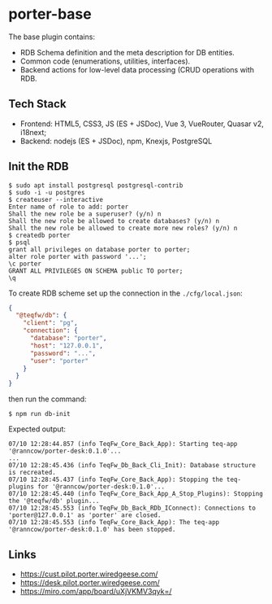 # porter-base

The base plugin contains:

* RDB Schema definition and the meta description for DB entities.
* Common code (enumerations, utilities, interfaces).
* Backend actions for low-level data processing (CRUD operations with RDB.

## Tech Stack

* Frontend: HTML5, CSS3, JS (ES + JSDoc), Vue 3, VueRouter, Quasar v2, i18next;
* Backend: nodejs (ES + JSDoc), npm, Knexjs, PostgreSQL

## Init the RDB

```shell
$ sudo apt install postgresql postgresql-contrib
$ sudo -i -u postgres
$ createuser --interactive
Enter name of role to add: porter
Shall the new role be a superuser? (y/n) n
Shall the new role be allowed to create databases? (y/n) n
Shall the new role be allowed to create more new roles? (y/n) n
$ createdb porter
$ psql
grant all privileges on database porter to porter;
alter role porter with password '...';
\c porter
GRANT ALL PRIVILEGES ON SCHEMA public TO porter;
\q
```

To create RDB scheme set up the connection in the `./cfg/local.json`:

```json
{
  "@teqfw/db": {
    "client": "pg",
    "connection": {
      "database": "porter",
      "host": "127.0.0.1",
      "password": "...",
      "user": "porter"
    }
  }
}
```

then run the command:

```
$ npm run db-init
```

Expected output:

```
07/10 12:28:44.857 (info TeqFw_Core_Back_App): Starting teq-app '@ranncow/porter-desk:0.1.0'...
...
07/10 12:28:45.436 (info TeqFw_Db_Back_Cli_Init): Database structure is recreated.
07/10 12:28:45.437 (info TeqFw_Core_Back_App): Stopping the teq-plugins for '@ranncow/porter-desk:0.1.0'...
07/10 12:28:45.440 (info TeqFw_Core_Back_App_A_Stop_Plugins): Stopping the '@teqfw/db' plugin...
07/10 12:28:45.553 (info TeqFw_Db_Back_RDb_IConnect): Connections to 'porter@127.0.0.1' as 'porter' are closed.
07/10 12:28:45.553 (info TeqFw_Core_Back_App): The teq-app '@ranncow/porter-desk:0.1.0' has been stopped.
```

## Links

* https://cust.pilot.porter.wiredgeese.com/
* https://desk.pilot.porter.wiredgeese.com/
* https://miro.com/app/board/uXjVKMV3qyk=/